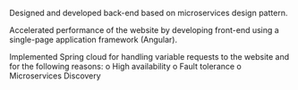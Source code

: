 Designed and developed back-end based on microservices design pattern. 

Accelerated performance of the website by developing front-end using a single-page application framework (Angular). 

Implemented Spring cloud for handling variable requests to the website and for the following reasons: 
  o	High availability
  o	Fault tolerance
  o	Microservices Discovery
